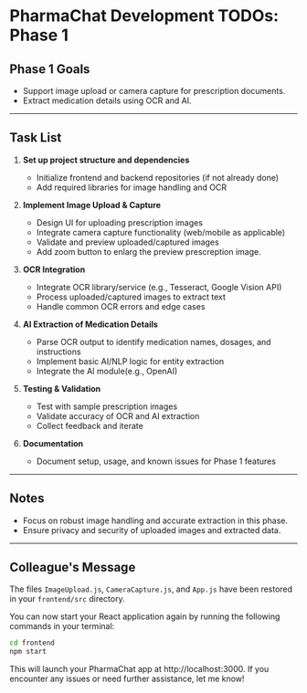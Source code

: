 # PharmaChat Development TODOs: Phase 1

## Phase 1 Goals
- Support image upload or camera capture for prescription documents.
- Extract medication details using OCR and AI.

---

## Task List

1. **Set up project structure and dependencies**
   - Initialize frontend and backend repositories (if not already done)
   - Add required libraries for image handling and OCR

2. **Implement Image Upload & Capture**
   - Design UI for uploading prescription images
   - Integrate camera capture functionality (web/mobile as applicable)
   - Validate and preview uploaded/captured images
   - Add zoom button to enlarg the preview prescreption image.

3. **OCR Integration**
   - Integrate OCR library/service (e.g., Tesseract, Google Vision API)
   - Process uploaded/captured images to extract text
   - Handle common OCR errors and edge cases

4. **AI Extraction of Medication Details**
   - Parse OCR output to identify medication names, dosages, and instructions
   - Implement basic AI/NLP logic for entity extraction
   - Integrate the AI module(e.g., OpenAI)

5. **Testing & Validation**
   - Test with sample prescription images
   - Validate accuracy of OCR and AI extraction
   - Collect feedback and iterate

6. **Documentation**
   - Document setup, usage, and known issues for Phase 1 features

---

## Notes
- Focus on robust image handling and accurate extraction in this phase.
- Ensure privacy and security of uploaded images and extracted data.

---

## Colleague's Message

The files `ImageUpload.js`, `CameraCapture.js`, and `App.js` have been restored in your `frontend/src` directory.

You can now start your React application again by running the following commands in your terminal:

```sh
cd frontend
npm start
```

This will launch your PharmaChat app at http://localhost:3000. If you encounter any issues or need further assistance, let me know!